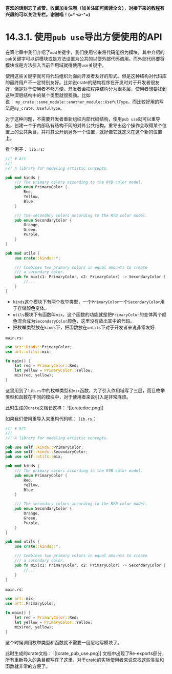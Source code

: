 **喜欢的话别忘了点赞、收藏加关注哦（加关注即可阅读全文），对接下来的教程有兴趣的可以关注专栏。谢谢喵！(=^･ω･^=)**
# 14.3.1. 使用`pub use`导出方便使用的API
在第七章中我们介绍了`mod`关键字，我们使用它来将代码组织为模块，其中介绍的`pub`关键字可以讲模块或是方法设置为公共的以便外部代码调用。而外部代码要将模块或是方法引入当前作用域就得使用`use`关键字。

使用这些关键字就可将代码组织为面向开发者友好的形式。但是这种结构对代码库的最终用户不一定特别友好。比如说crate的结构程序在开发时对于开发者很友好，但是对于使用者不够方便。开发者会把程序结构分为很多层，使用者想要找到这种深层结构中的某个类型就很费劲。比如说： `my_crate::some_module::another_module::UsefulType`，而比较好用的写法是`my_crate::UsefulType`。

对于这种问题，不需要开发者重新组织内部代码结构，使用`pub use`就可以重导出，创建一个于内部私有结构不同的对外公共结构。重导出这个操作会取得某个位置上的公共条目，并将其公开到另外一个位置，就好像它就定义在这个新的位置上。

看个例子：
`lib.rs`:
```rust
//! # Art
//!
//! A library for modeling artistic concepts.

pub mod kinds {
    /// The primary colors according to the RYB color model.
    pub enum PrimaryColor {
        Red,
        Yellow,
        Blue,
    }

    /// The secondary colors according to the RYB color model.
    pub enum SecondaryColor {
        Orange,
        Green,
        Purple,
    }
}

pub mod utils {
    use crate::kinds::*;

    /// Combines two primary colors in equal amounts to create
    /// a secondary color.
    pub fn mix(c1: PrimaryColor, c2: PrimaryColor) -> SecondaryColor {
        //...
    }
}
```
- `kinds`这个模块下有两个枚举类型，一个`PrimaryColor`一个`SecondaryColor`用于存储颜色变体。
- `utils`模块下有函数叫`mix`，这个函数的功能就是把`PrimaryColor`的变体两个颜色混合成为`SecondaryColor`颜色，这里没有放出其中的代码。
- 把枚举类型放在`kinds`下，把函数放在`untils`下对于开发者来说非常友好

`main.rs`:
```rust
use art::kinds::PrimaryColor;
use art::utils::mix;

fn main() {
    let red = PrimaryColor::Red;
    let yellow = PrimaryColor::Yellow;
    mix(red, yellow);
}
```
这里用到了`lib.rs`中的枚举类型和`mix`函数，为了引入作用域写了三层，而且枚举类型和函数在不同的模块中，对于使用者来说引入是非常麻烦。

此时生成的`crate`文档长这样：
![[cratedoc.png]]

如果我们使用重导入来重构代码呢：
`lib.rs`：
```rust
//! # Art
//!
//! A library for modeling artistic concepts.

pub use self::kinds::PrimaryColor;
pub use self::kinds::SecondaryColor;
pub use self::utils::mix;

pub mod kinds {
    /// The primary colors according to the RYB color model.
    pub enum PrimaryColor {
        Red,
        Yellow,
        Blue,
    }

    /// The secondary colors according to the RYB color model.
    pub enum SecondaryColor {
        Orange,
        Green,
        Purple,
    }
}

pub mod utils {
    use crate::kinds::*;

    /// Combines two primary colors in equal amounts to create
    /// a secondary color.
    pub fn mix(c1: PrimaryColor, c2: PrimaryColor) -> SecondaryColor {
        //...
    }
}
```

`main.rs`:
```rust
use art::mix; 
use art::PrimaryColor;

fn main() {
    let red = PrimaryColor::Red;
    let yellow = PrimaryColor::Yellow;
    mix(red, yellow);
}
```
这个时候调用枚举类型和函数就不需要一层层地写模块了。

此时生成的crate文档：
![[crate_pub_use.png]]
文档中出现了Re-exports部分，所有重新导入的条目都写在了这里，对于crate的实际使用者来说查找这些类型和函数就非常的方便了。
